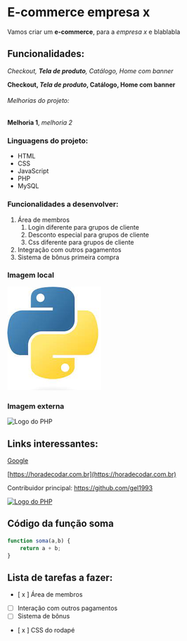 # E-commerce empresa x

Vamos criar um **e-commerce**, para a *empresa x* e blablabla

## Funcionalidades:

_Checkout, **Tela de produto**, Catálogo, Home com banner_

**Checkout, _Tela de produto_, Catálogo, Home com banner**


###### Melhorias do projeto:

__Melhoria 1__, _melhoria 2_

### Linguagens do projeto:

* HTML
* CSS
* JavaScript
* PHP
* MySQL

### Funcionalidades a desenvolver:

1. Área de membros
    1. Login diferente para grupos de cliente
    2. Desconto especial para grupos de cliente
    3. Css diferente para grupos de cliente
2. Integração com outros pagamentos
3. Sistema de bônus primeira compra

### Imagem local

![Logo do Python](img/python.jpg)

### Imagem externa

![Logo do PHP](https://blog.schoolofnet.com/wp-content/uploads/2019/01/capa-php1.jpg)

## Links interessantes:

[Google](https://google.com)

[https://horadecodar.com.br](https://horadecodar.com.br)

Contribuidor principal: https://github.com/gel1993

[![Logo do PHP](https://blog.schoolofnet.com/wp-content/uploads/2019/01/capa-php1.jpg)](https://github.com/gel1993)

## Código da função soma

```javascript
function soma(a,b) {
    return a + b;
}
```

## Lista de tarefas a fazer:

- [ x ] Área de membros
- [ ] Interação com outros pagamentos
- [ ] Sistema de bônus
- [ x ] CSS do rodapé